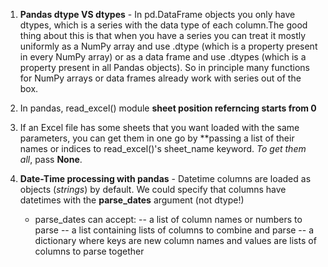 1. **Pandas dtype VS dtypes**  - In pd.DataFrame objects you only have dtypes, which is a series with the data type of each column.The good thing about this is that when you have a series you can treat it mostly uniformly as a NumPy array and use .dtype (which is a property present in every NumPy array) or as a data frame and use .dtypes (which is a property present in all Pandas objects). So in principle many functions for NumPy arrays or data frames already work with series out of the box.
      
2. In pandas, read_excel() module **sheet position referncing starts from 0**

3. If an Excel file has some sheets that you want loaded with the same parameters, you can get them in one go by **passing a list of their names or indices to read_excel()'s sheet_name keyword. *To get them all*, pass **None**.

4. **Date-Time processing with pandas** - Datetime columns are loaded as objects (*strings*) by default. We could specify that columns have datetimes with the **parse_dates** argument (not dtype!)
      - parse_dates can accept:
            -- a list of column names or numbers to parse
            -- a list containing lists of columns to combine and parse
            -- a dictionary where keys are new column names and values are lists of columns to parse together
